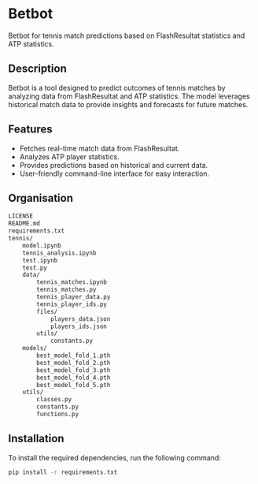 # Betbot

Betbot for tennis match predictions based on FlashResultat statistics and ATP statistics.

## Description

Betbot is a tool designed to predict outcomes of tennis matches by analyzing data from FlashResultat and ATP statistics. The model leverages historical match data to provide insights and forecasts for future matches.

## Features

- Fetches real-time match data from FlashResultat.
- Analyzes ATP player statistics.
- Provides predictions based on historical and current data.
- User-friendly command-line interface for easy interaction.

## Organisation

```bash
LICENSE
README.md
requirements.txt
tennis/
    model.ipynb
    tennis_analysis.ipynb
    test.ipynb
    test.py
    data/
        tennis_matches.ipynb
        tennis_matches.py
        tennis_player_data.py
        tennis_player_ids.py
        files/
            players_data.json
            players_ids.json
        utils/
            constants.py
    models/
        best_model_fold_1.pth
        best_model_fold_2.pth
        best_model_fold_3.pth
        best_model_fold_4.pth
        best_model_fold_5.pth
    utils/
        classes.py
        constants.py
        functions.py
```

## Installation

To install the required dependencies, run the following command:

```bash
pip install -r requirements.txt
```